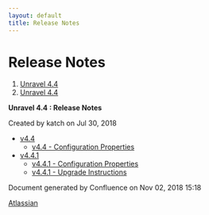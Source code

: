 ```yaml
---
layout: default
title: Release Notes
---
```



# Release Notes

<div id="page" class="container">

<div id="main" class="container aui-page-panel">

<div id="main-header" class="container">

<div id="breadcrumb-section" class="container">

1.  [Unravel 4.4](index.html)
2.  [Unravel 4.4](Unravel-4.4_541197025.html)

</div>

**Unravel 4.4 : Release Notes**

</div>

<div id="content" class="container view">

<div class="container page-metadata">

Created by katch on Jul 30, 2018

</div>

<div id="main-content" class="container wiki-content group">

  - [v4.4](v4.4_541131724.html)
      - [v4.4 - Configuration
        Properties](v4.4---Configuration-Properties_551289781.html)
  - [v4.4.1](v4.4.1_601621001.html)
      - [v4.4.1 - Configuration
        Properties](v4.4.1---Configuration-Properties_601653662.html)
      - [v4.4.1 - Upgrade
        Instructions](v4.4.1---Upgrade-Instructions_601653668.html)

</div>

</div>

</div>

<div id="footer" class="container">

<div class="container section footer-body">

Document generated by Confluence on Nov 02, 2018 15:18

<div id="footer-logo" class="container">

[Atlassian](http://www.atlassian.com/)

</div>

</div>

</div>

</div>
